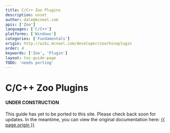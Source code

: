 ```yaml
---
title: C/C++ Zoo Plugins
description: unset
author: dale@mcneel.com
apis: ['Zoo']
languages: ['C/C++']
platforms: ['Windows']
categories: ['Fundamentals']
origin: http://wiki.mcneel.com/developer/zoorhinoplugin
order: 4
keywords: ['Zoo', 'Plugin']
layout: toc-guide-page
TODO: 'needs porting'
---
```


# C/C++ Zoo Plugins

<div class="bs-callout bs-callout-danger">
  <h4>UNDER CONSTRUCTION</h4>
  <p>This guide has yet to be ported to this site.  Please check back soon for updates.  
  In the meantime, you can view the original documentation here:
  <a href="{{ page.origin }}">{{ page.origin }}</a></p>
</div>
